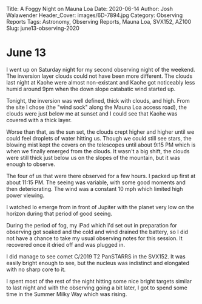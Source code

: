 Title: A Foggy Night on Mauna Loa
Date: 2020-06-14
Author: Josh Walawender
Header_Cover: images/6D-7894.jpg
Category: Observing Reports
Tags: Astronomy, Observing Reports, Mauna Loa, SVX152, AZ100
Slug: june13-observing-2020

# June 13

I went up on Saturday night for my second observing night of the weekend.  The inversion layer clouds could not have been more different.  The clouds last night at Kaohe were almost non-existant and Kaohe got noticeably less humid around 9pm when the down slope catabatic wind started up.

Tonight, the inversion was well defined, thick with clouds, and high.  From the site I chose (the "wind sock" along the Mauna Loa access road), the clouds were just below me at sunset and I could see that Kaohe was covered with a thick layer.

Worse than that, as the sun set, the clouds crept higher and higher until we could feel droplets of water hitting us.  Though we could still see stars, the blowing mist kept the covers on the telescopes until about 9:15 PM which is when we finally emerged from the clouds.  It wasn't a big shift, the clouds were still thick just below us on the slopes of the mountain, but it was enough to observe.

The four of us that were there observed for a few hours.  I packed up first at about 11:15 PM.  The seeing was variable, with some good moments and then deteriorating.  The wind was a constant 10 mph which limited high power viewing.

I watched Io emerge from in front of Jupiter with the planet very low on the horizon during that period of good seeing.

During the period of fog, my iPad which I'd set out in preparation for observing got soaked and the cold and wind drained the battery, so I did not have a chance to take my usual observing notes for this session.  It recovered once it dried off and was plugged in.

I did manage to see comet C/2019 T2 PanSTARRS in the SVX152.  It was easily bright enough to see, but the nucleus was indistinct and elongated with no sharp core to it.

I spent most of the rest of the night hitting some nice bright targets similar to last night and with the observing going a bit later, I got to spend some time in the Summer Milky Way which was rising.
